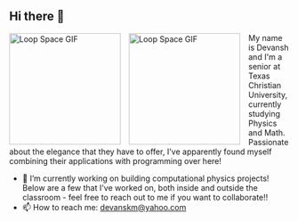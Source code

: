 ## Hi there 👋


<div style="float: left; margin-right: 15px;">
  <img src="https://github.com/user-attachments/assets/849f8380-fc05-4445-8596-a6b22b51729b" width="200" alt="Loop Space GIF">
</div>

<div style="float: left; margin-right: 15px;">
  <img src="https://github.com/user-attachments/assets/2d203940-d0b6-4cfd-8003-d8f93df895ab" width="200" alt="Loop Space GIF">
</div>



My name is Devansh and I'm a senior at Texas Christian University, currently studying Physics and Math. Passionate about the elegance that they have to offer, I've apparently found myself combining their applications with programming over here!
- 🔭 I’m currently working on building computational physics projects! Below are a few that I've worked on, both inside and outside the classroom - feel free to reach out to me if you want to collaborate!!
- 📫 How to reach me: devanskm@yahoo.com
<!--
**devtcu/devtcu** is a ✨ _special_ ✨ repository because its `README.md` (this file) appears on your GitHub profile.

Here are some ideas to get you started:

- 🔭 I’m currently working on building computational physics projects
- 🌱 I’m currently learning ...
- 👯 I’m looking to collaborate on ...
- 🤔 I’m looking for help with ...
- 💬 Ask me about ...
- 📫 How to reach me: devanskm@yahoo.com
- 😄 Pronouns: ...
- ⚡ Fun fact: ...
-->

